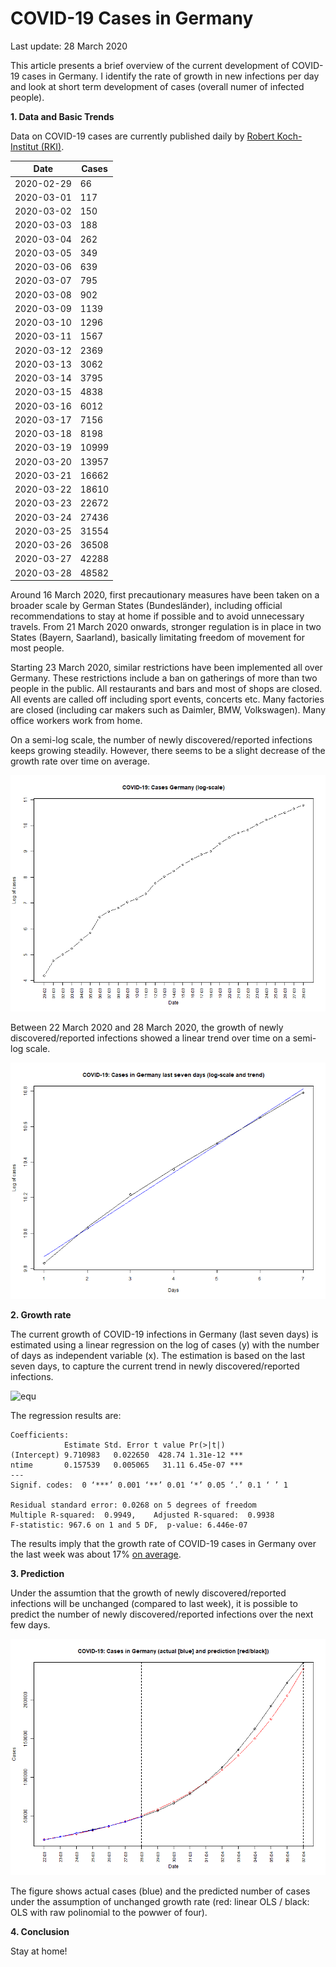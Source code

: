 # COVID-19 Cases in Germany

Last update: 28 March 2020

This article presents a brief overview of the current development of COVID-19 cases in Germany. I identify the rate of growth in new infections per day and look at short term development of cases (overall numer of infected people).

**1. Data and Basic Trends**

Data on COVID-19 cases are currently published daily by [Robert Koch-Institut (RKI)](https://www.rki.de/DE/Content/InfAZ/N/Neuartiges_Coronavirus/Fallzahlen.html).


|Date| Cases| 
|---|---|
|  2020-02-29  |     66|
|  2020-03-01  |    117|
|  2020-03-02   |   150|
|  2020-03-03   |   188|
|  2020-03-04   |   262|
|  2020-03-05   |   349|
|  2020-03-06   |   639|
|  2020-03-07   |   795|
|  2020-03-08   |   902|
| 2020-03-09    | 1139|
| 2020-03-10    | 1296|
| 2020-03-11    | 1567|
| 2020-03-12|     2369|
| 2020-03-13|     3062|
| 2020-03-14|     3795|
| 2020-03-15|     4838|
| 2020-03-16|     6012|
| 2020-03-17|     7156|
| 2020-03-18|     8198|
| 2020-03-19|    10999|
| 2020-03-20|    13957|
| 2020-03-21|    16662|
| 2020-03-22|    18610|    
| 2020-03-23|    22672|    
| 2020-03-24|    27436|    
| 2020-03-25|    31554|    
| 2020-03-26|    36508|    
| 2020-03-27|    42288|    
| 2020-03-28|    48582|     

Around 16 March 2020, first precautionary measures have been taken on a broader scale by German States (Bundesländer), including official recommendations to stay at home if possible and to avoid unnecessary travels. From 21 March 2020 onwards, stronger regulation is in place in two States (Bayern, Saarland), basically limitating freedom of movement for most people. 

Starting 23 March 2020, similar restrictions have been implemented all over Germany. These restrictions include a ban on gatherings of more than two people in the public. All restaurants and bars and most of shops are closed. All events are called off including sport events, concerts etc. Many factories are closed (including car makers such as Daimler, BMW, Volkswagen). Many office workers work from home.  

On a semi-log scale, the number of newly discovered/reported infections keeps growing steadily. However, there seems to be a slight decrease of the growth rate over time on average.

![trend1](2020-03-28_cases_log_scale.png)

Between 22 March 2020 and 28 March 2020, the growth of newly discovered/reported infections showed a linear trend over time on a semi-log scale.

![trend2](2020-03-28_trend.png)


**2. Growth rate**

The current growth of COVID-19 infections in Germany (last seven days) is estimated using a linear regression on the log of cases (y) with the number of days as independent variable (x). The estimation is based on the last seven days, to capture the current trend in newly discovered/reported infections.

![equ](https://latex.codecogs.com/gif.latex?log(y)=\beta_0&space;&plus;&space;\beta_1&space;x&space;&plus;&space;u.)

The regression results are:

```
Coefficients:
            Estimate Std. Error t value Pr(>|t|)    
(Intercept) 9.710983   0.022650  428.74 1.31e-12 ***
ntime       0.157539   0.005065   31.11 6.45e-07 ***
---
Signif. codes:  0 ‘***’ 0.001 ‘**’ 0.01 ‘*’ 0.05 ‘.’ 0.1 ‘ ’ 1

Residual standard error: 0.0268 on 5 degrees of freedom
Multiple R-squared:  0.9949,	Adjusted R-squared:  0.9938 
F-statistic: 967.6 on 1 and 5 DF,  p-value: 6.446e-07
```

The results imply that the growth rate of COVID-19 cases in Germany over the last week was about 17% [on average](https://www.uni-regensburg.de/wirtschaftswissenschaften/vwl-tschernig/medien/mitarbeiter/rameseder/interpretation.pdf).


**3. Prediction**

Under the assumtion that the growth of newly discovered/reported infections will be unchanged (compared to last week), it is possible to predict the number of newly discovered/reported infections over the next few days.

![pred](2020-03-28_pred.png)

The figure shows actual cases (blue) and the predicted number of cases under the assumption of unchanged growth rate (red: linear OLS / black: OLS with raw polinomial to the powwer of four).

**4. Conclusion**

Stay at home!
